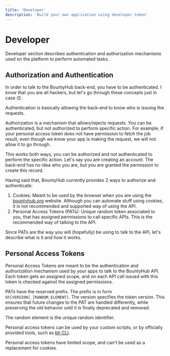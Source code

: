 ```yaml
---
title: 'Developer'
description: 'Build your own application using developer token'
---
```


# Developer

Developer section describes authentication and authorization mechanisms used on the platform to perform automated tasks.

## Authorization and Authentication

In order to talk to the BountyHub back-end, you have to be authenticated. I know that you are all hackers, but let's go through these concepts just in case 😊.

Authentication is basically allowing the back-end to know who is issuing the requests.

Authorization is a mechanism that allows/rejects requests. You can be authenticated, but not authorized to perform specific action. For example, if your personal access token does not have permission to fetch the job result, even though we know your app is making the request, we will not allow it to go through.

This works both ways, you can be authorized and not authenticated to perform the specific action. Let's say you are creating an account. The back-end has no idea who you are, but you are granted the permission to create this record.

Having said that, BountyHub currently provides 2 ways to authorize and authenticate:

1. Cookies: Meant to be used by the browser when you are using the [bountyhub.org](https://bountyhub.org) website. Although you can automate stuff using cookies, it is not recommended and supported way of using the API.
2. Personal Access Tokens (PATs): Unique random token associated to you, that has assigned permissions to call specific APIs. This is the recommended way of talking to the API.

Since PATs are the way you will (hopefully) be using to talk to the API, let's describe what is it and how it works.

## Personal Access Tokens

Personal Access Tokens are meant to be the authentication and authorization mechanism used by your apps to talk to the BountyHub API. Each token gets an assigned scope, and on each API call issued with this token is checked against the assigned permissions.

PATs have the reserved prefix. The prefix is in form `bh[VERSION]_[RANDOM_ELEMENT]`.
The version specifies the token version. This ensures that future changes to the PAT are handled differently, while preserving the old behavior until it is finally deprecated and removed.

The random element is the unique random identifier.

Personal access tokens can be used by your custom scripts, or by officially provided tools, such as [bh CLI](https://github.com/bountyhub-org/bh).

Personal access tokens have limited scope, and can't be used as a replacement for cookies.